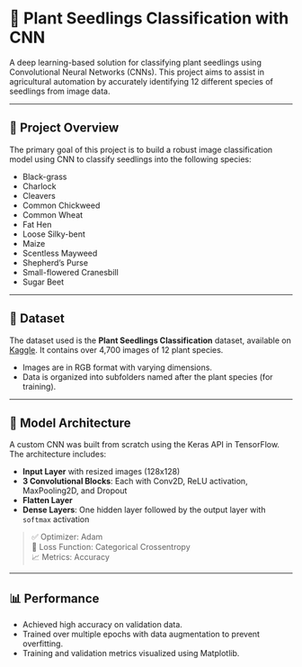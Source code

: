 # 🌱 Plant Seedlings Classification with CNN

A deep learning-based solution for classifying plant seedlings using Convolutional Neural Networks (CNNs). This project aims to assist in agricultural automation by accurately identifying 12 different species of seedlings from image data.

---

## 🚀 Project Overview

The primary goal of this project is to build a robust image classification model using CNN to classify seedlings into the following species:

- Black-grass
- Charlock
- Cleavers
- Common Chickweed
- Common Wheat
- Fat Hen
- Loose Silky-bent
- Maize
- Scentless Mayweed
- Shepherd’s Purse
- Small-flowered Cranesbill
- Sugar Beet

---

## 📂 Dataset

The dataset used is the **Plant Seedlings Classification** dataset, available on [Kaggle](https://www.kaggle.com/c/plant-seedlings-classification/data). It contains over 4,700 images of 12 plant species.

- Images are in RGB format with varying dimensions.
- Data is organized into subfolders named after the plant species (for training).

---

## 🧠 Model Architecture

A custom CNN was built from scratch using the Keras API in TensorFlow. The architecture includes:

- **Input Layer** with resized images (128x128)
- **3 Convolutional Blocks**: Each with Conv2D, ReLU activation, MaxPooling2D, and Dropout
- **Flatten Layer**
- **Dense Layers**: One hidden layer followed by the output layer with `softmax` activation

> ✅ Optimizer: Adam  
> 🔻 Loss Function: Categorical Crossentropy  
> 📈 Metrics: Accuracy

---

## 📊 Performance

- Achieved high accuracy on validation data.
- Trained over multiple epochs with data augmentation to prevent overfitting.
- Training and validation metrics visualized using Matplotlib.


